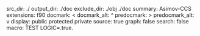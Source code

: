 src_dir: ./
output_dir: ./doc
exclude_dir: ./obj ./doc
summary: Asimov-CCS
extensions: f90
docmark: <
docmark_alt: ^
predocmark: >
predocmark_alt: v
display: public
         protected
         private
source: true
graph: false
search: false
macro: TEST
       LOGIC=.true.
